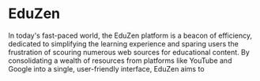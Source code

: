 # EduZen
In today's fast-paced world, the EduZen platform is a beacon of efficiency, dedicated to simplifying the learning experience and sparing users the frustration of scouring numerous web sources for educational content. By consolidating a wealth of resources from platforms like YouTube and Google into a single, user-friendly interface, EduZen aims to
